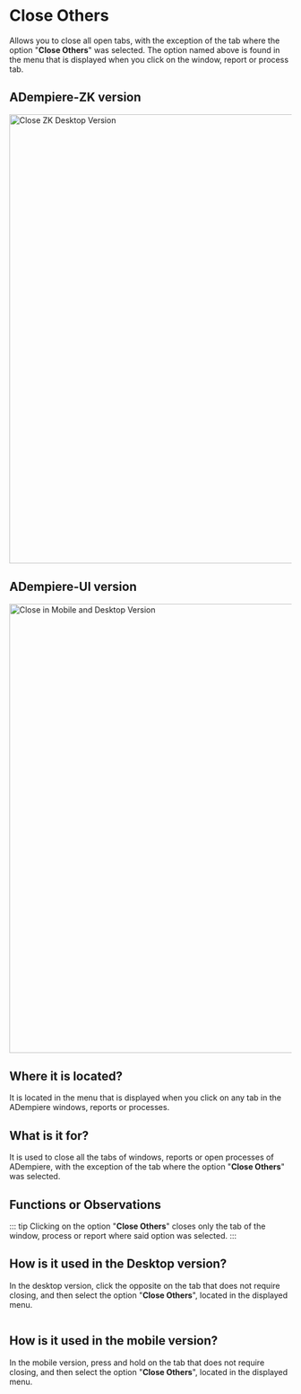 # Close Others

Allows you to close all open tabs, with the exception of the tab where the option "**Close Others**" was selected. The option named above is found in the menu that is displayed when you click on the window, report or process tab.

## ADempiere-ZK version

<img :src="$withBase('/images/components/close-other-tabs/zk-desktop-version-close-other-tabs.png')" alt="Close ZK Desktop Version" width="800px">

## ADempiere-UI version

<img :src="$withBase('/images/components/close-other-tabs/ui-desktop-version-close-other-tabs.png')" alt="Close in Mobile and Desktop Version" width="800px">

## Where it is located?

It is located in the menu that is displayed when you click on any tab in the ADempiere windows, reports or processes.

## What is it for?

It is used to close all the tabs of windows, reports or open processes of ADempiere, with the exception of the tab where the option "**Close Others**" was selected.

## Functions or Observations

::: tip
Clicking on the option "**Close Others**" closes only the tab of the window, process or report where said option was selected.
:::

## How is it used in the Desktop version?

In the desktop version, click the opposite on the tab that does not require closing, and then select the option "**Close Others**", located in the displayed menu.

<img :src="$withBase('/images/components/close-other-tabs/how-to-use-it-in-the-desktop-version.gif')" />

## How is it used in the mobile version?

In the mobile version, press and hold on the tab that does not require closing, and then select the option "**Close Others**", located in the displayed menu.

<img :src="$withBase('/images/components/close-other-tabs/how-to-use-it-in-the-mobile-version.gif')" />
